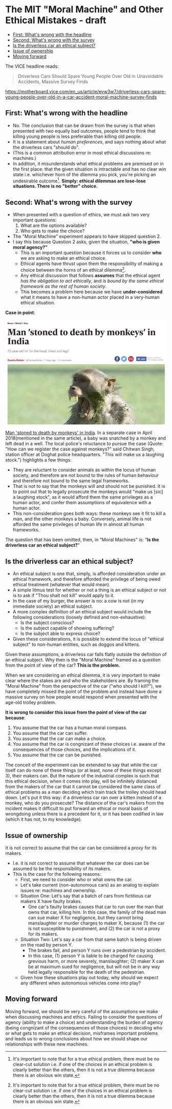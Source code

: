 # The MIT "Moral Machine" and Other Ethical Mistakes - draft

<!-- TOC depthFrom:2 depthTo:6 withLinks:1 updateOnSave:1 orderedList:0 -->

- [First: What's wrong with the headline](#first-whats-wrong-with-the-headline)
- [Second: What's wrong with the survey](#second-whats-wrong-with-the-survey)
- [Is the driverless car an ethical subject?](#is-the-driverless-car-an-ethical-subject)
- [Issue of ownership](#issue-of-ownership)
- [Moving forward](#moving-forward)

<!-- /TOC -->

The VICE headline reads:

> Driverless Cars Should Spare Young People Over Old in Unavoidable Accidents, Massive Survey Finds

https://motherboard.vice.com/en_us/article/evw3w7/driverless-cars-spare-young-people-over-old-in-a-car-accident-moral-machine-survey-finds

## First: What's wrong with the headline

- No. The conclusion that can be drawn from the survey is that when presented
  with two equally bad outcomes, people tend to think that killing young people
  is less preferable than killing old people.
- It is a statement about *human
  preferences*, and says nothing about what the driverless cars "should do".
- (This is a common attribution error in most ethical discussions re: machines.)
- In addition, it misunderstands what ethical problems are premised on in the
  first place: that the given situation is intractable and has no clear win
  state i.e. whichever horn of the dilemma you pick, you're picking an
  undesirable outcome[^1]. **Simply: ethical dilemmas are lose-lose situations. There is no "better" choice.**

[^1]: It's important to note that for a true ethical problem, there must be
no clear-cut solution i.e. if one of the choices in an ethical problem is
clearly better than the others, then it is not a true dilemma because there is
an obvious win state.


## Second: What's wrong with the survey

* When presented with a question of ethics, we must ask two very important questions:
	1. What are the options available?
	2. Who gets to make the choice?
* The "Moral Machine" experiment appears to have skipped question 2.
* I say this because Question 2 asks, given the situation, **"who is given moral agency?"**
	* This is an important question because it forces us to consider **who** we are asking to make an ethical choice.
	* Ethical agents have thrust upon them the responsibility of making a choice between the horns of an ethical dilemma[^1].
	* Any ethical discussion that follows **assumes** that the ethical agent _has the obligation to act ethically_, and _is bound by the same ethical framework as the rest of human society_.
	* This becomes a problem here because we have **under-considered** what it means to have a non-human actor placed in a very-human ethical situation.

**Case in point**:

![Man 'stoned to death by monkeys' in India](./static/monkeys.jpg)

[Man 'stoned to death by monkeys' in India](https://www.independent.co.uk/news/world/asia/man-stoned-death-monkeys-india-uttar-pradesh-tikri-doghat-police-a8595961.html). In a separate case in April 2018(mentioned in the same article), a baby was
snatched by a monkey and left dead in a well. The local police's reluctance to
pursue the case (Quote: "How can we register the case against monkeys?" said
Chitwan Singh, station officer at Doghat police headquarters. "This will make us
a laughing stock.") highlights a few things:

* They are reluctant to consider animals as within the locus of human society, and therefore are not bound to the rules of human behaviour and therefore not bound to the same legal frameworks.
* That is not to say that the monkeys will and should not be punished. It is to point out that to legally prosecute the monkeys would "make us [sic] a laughing stock", as it would afford them the same privileges as a human actor, and confer them assumptions of equivalence with a human actor.
* This non-consideration goes both ways: these monkeys see it fit to kill a man, and the other monkeys a baby. Conversely, animal life is not afforded the same privileges of human life in almost all human frameworks.

The question that has been omitted, then, in "Moral Machines" is: "**Is the driverless car an ethical subject?**"

## Is the driverless car an ethical subject?

* An ethical subject is one that, simply, is afforded consideration under an ethical framework, and therefore afforded the privilege of being owed ethical treatment (whatever that would mean).
* A simple litmus test for whether or not a thing is an ethical subject or not is to ask if "Thou shalt not kill" would apply to it.
* In the case of my burger, the answer is no: a cow is not (in my immediate society) an ethical subject.
* A more complex definition of an ethical subject would include the following considerations (loosely defined and non-exhaustive):
	* Is the subject conscious?
	* Is the subject capable of showing suffering?
	* Is the subject able to express choice?
* Given these considerations, it is possible to extend the locus of "ethical subject" to non-human entities, such as doggos and kittens.

Given these assumptions, a driverless car falls flatly outside the definition of an ethical subject. Why then is the "Moral Machine" framed as a question from the point of view of the car? **This is the problem.**

When we are considering an ethical dilemma, it is very important to make clear where the stakes are and who the stakeholders are. By framing the "Moral Machine" from the perspective of the car ("who should I kill?"), we have completely missed the point of the problem and instead have done a massive survey on how people would respond when presented with the age-old trolley problem.

**It is wrong to consider this issue from the point of view of the car because**:

1. You assume that the car has a human moral compass.
2. You assume that the car can suffer.
3. You assume that the car can make a choice.
4. You assume that the car is congnizant of these choices i.e. aware of the consequences of those choices, and the implications of it.
5. You assume that the car can be punished.


The conceit of the experiment can be extended to say that while the car itself can do none of these things (or at least, none of these things except 3), their makers can. But the nature of the industrial complex is such that this ethical decision, when it comes into play, will be infinitely distanced from the makers of the car that it cannot be considered the same class of ethical problems as a man deciding which train track the trolley should head down. Let's put it this way: if a driverless car ran over a kitten instead of a monkey, who do you prosecute? The distance of the car's makers from the incident makes it difficult to put forward an ethical or moral basis of wrongdoing unless there is a precedent for it, or it has been codified in law (which it has not, to my knowledge).

## Issue of ownership

It is not correct to assume that the car can be considered a
proxy for its makers.
- I.e. it is not correct to assume that whatever the car does can be
assumed to be the responsibility of its makers.
- This is the case for the following reasons:
	- First, we need to consider who or what owns the car.
	- Let's take current (non-autonomous cars) as an analog to explain issues re: machines and ownership.
	- Situation One: Let's say that a batch of cars from fictitious car makers X have faulty brakes.
		- One car's faulty brakes causes that car to run over the man that owns that car, killing him. In this case, the family of the dead man can sue maker X for negligence, but they cannot bring manslaughter or murder charges to maker X, because (1) the car is not susceptible to punishment, and (2) the car is not a proxy for its makers.
	- Situation Two: Let's say a car from that same batch is being driven on the road by person Y.
		- The brakes fail, and person Y runs over a pedestrian by accident.
		- In this case, (1) person Y is liable to be charged for causing grevious harm, or more severely, manslaughter; (2) maker X can be at maximum sued for negligence, but will not be in any way held legally responsible for the death of the pedestrian.
	- Given how these situations play out today, why should we expect any different when autonomous vehicles come into play?

## Moving forward

Moving forward, we should be very careful of the assumptions we make when discussing machines and ethics. Failing to consider the questions of agency (ability to make a choice) and understanding the burden of agency (being congnizant of the consequences of those choices) in deciding who or what gets to make an ethical decision, misframes important problems and leads us to wrong conclusions about how we should shape our relationships with these new machines.
